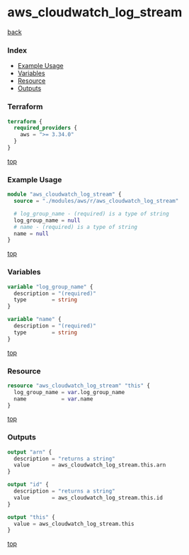 # aws_cloudwatch_log_stream

[back](../aws.md)

### Index

- [Example Usage](#example-usage)
- [Variables](#variables)
- [Resource](#resource)
- [Outputs](#outputs)

### Terraform

```terraform
terraform {
  required_providers {
    aws = ">= 3.34.0"
  }
}
```

[top](#index)

### Example Usage

```terraform
module "aws_cloudwatch_log_stream" {
  source = "./modules/aws/r/aws_cloudwatch_log_stream"

  # log_group_name - (required) is a type of string
  log_group_name = null
  # name - (required) is a type of string
  name = null
}
```

[top](#index)

### Variables

```terraform
variable "log_group_name" {
  description = "(required)"
  type        = string
}

variable "name" {
  description = "(required)"
  type        = string
}
```

[top](#index)

### Resource

```terraform
resource "aws_cloudwatch_log_stream" "this" {
  log_group_name = var.log_group_name
  name           = var.name
}
```

[top](#index)

### Outputs

```terraform
output "arn" {
  description = "returns a string"
  value       = aws_cloudwatch_log_stream.this.arn
}

output "id" {
  description = "returns a string"
  value       = aws_cloudwatch_log_stream.this.id
}

output "this" {
  value = aws_cloudwatch_log_stream.this
}
```

[top](#index)
